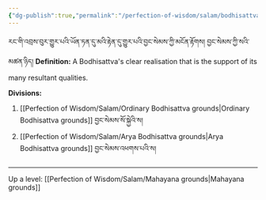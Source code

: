 ```yaml
---
{"dg-publish":true,"permalink":"/perfection-of-wisdom/salam/bodhisattva-ground/"}
---
```


རང་གི་འབྲས་བུར་གྱུར་པའི་ཡོན་ཏན་དུ་མའི་རྟེན་དུ་གྱུར་པའི་བྱང་སེམས་ཀྱི་མངོན་རྟོགས། བྱང་སེམས་ཀྱི་སའི་མཚན་ཉིད།
**Definition:** A Bodhisattva's clear realisation that is the support of its many resultant qualities.

**Divisions:**
1. [[Perfection of Wisdom/Salam/Ordinary Bodhisattva grounds\|Ordinary Bodhisattva grounds]] བྱང་སེམས་སོ་སྐྱེའི་ས།
2. [[Perfection of Wisdom/Salam/Arya Bodhisattva grounds\|Arya Bodhisattva grounds]] བྱང་སེམས་འཕགས་པའི་ས།

---
Up a level: [[Perfection of Wisdom/Salam/Mahayana grounds\|Mahayana grounds]]